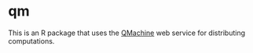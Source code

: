 qm
==

This is an R package that uses the [QMachine](https://www.qmachine.org) web
service for distributing computations.

